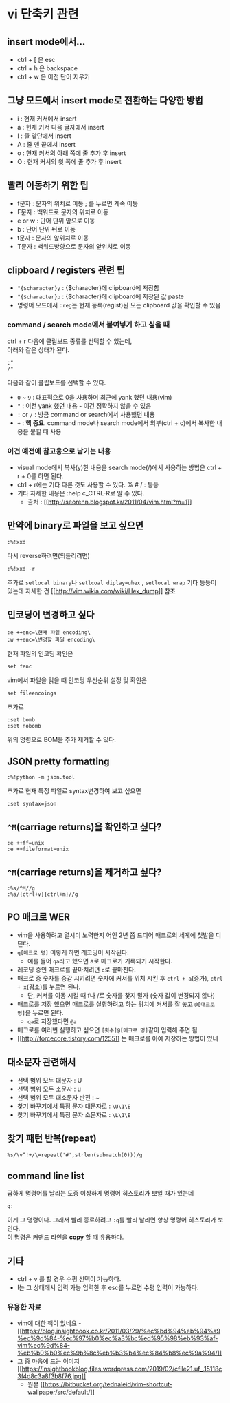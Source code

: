 ---
---
# vi 단축키 관련

## insert mode에서...

- ctrl + [ 은 esc
- ctrl + h 은 backspace
- ctrl + w 은 이전 단어 지우기

## 그냥 모드에서 insert mode로 전환하는 다양한 방법

- i : 현재 커서에서 insert
- a : 현재 커서 다음 글자에서 insert
- I : 줄 앞단에서 insert
- A : 줄 맨 끝에서 insert
- o : 현재 커서의 아래 쪽에 줄 추가 후 insert
- O : 현재 커서의 윗 쪽에 줄 추가 후 insert

## 빨리 이동하기 위한 팁

- f문자 : 문자의 위치로 이동 ; 를 누르면 계속 이동
- F문자 : 백워드로 문자의 위치로 이동
- e or w : 단어 단위 앞으로 이동
- b : 단어 단위 뒤로 이동
- t문자 : 문자의 앞위치로 이동
- T문자 : 백워드방향으로 문자의 앞위치로 이동

## clipboard / registers 관련 팁

- `"{$character}y` : {$character}에 clipboard에 저장함
- `"{$character}p` : {$character}에 clipboard에 저장된 값 paste
- 명령어 모드에서 `:reg`는 현재 등록(regist)된 모든 clipboard 값을 확인할 수 있음

### command / search mode에서 붙여넣기 하고 싶을 때

ctrl + r 다음에 클립보드 종류를 선택할 수 있는데,   
아래와 같은 상태가 된다.

```vim
:"
/"
```

다음과 같이 클립보드를 선택할 수 있다.

- `0` ~ `9` : 대표적으로 0을 사용하며 최근에 yank 했던 내용(vim)
- `"` : 이전 yank 했던 내용 - 이건 정확하지 않을 수 있음
- `:` or `/` : 방금 command or search에서 사용했던 내용
- `+` : **핵** **중요**. command mode나 search mode에서 외부(ctrl + c)에서 복사한 내용을 붙힐 때 사용

### 이건 예전에 참고용으로 남기는 내용
- visual mode에서 복사(y)한 내용을 search mode(/)에서 사용하는 방법은 ctrl + r + 0를 하면 된다.
- ctrl + r에는 기타 다른 것도 사용할 수 있다. % # / : 등등
- 기타 자세한 내용은 :help c_CTRL-R로 알 수 있다.
  + 출처 : [[http://seorenn.blogspot.kr/2011/04/vim.html?m=1]]

## 만약에 binary로 파일을 보고 싶으면

```vim
:%!xxd
```

다시 reverse하려면(되돌리려면)

```vim
:%!xxd -r
```

추가로 `setlocal binary`나 `setlcoal diplay=uhex` , `setlocal wrap` 기타 등등이 있는데 자세한 건 [[http://vim.wikia.com/wiki/Hex_dump]] 참조

## 인코딩이 변경하고 싶다

```vim
:e ++enc=\현재 파일 encoding\
:w ++enc=\변경할 파일 encoding\
```

현재 파일의 인코딩 확인은

```vim
set fenc
```

vim에서 파일을 읽을 때 인코딩 우선순위 설정 및 확인은

```vim
set fileencoings
```

추가로

```vim
:set bomb
:set nobomb
```

위의 명령으로 BOM을 추가 제거할 수 있다.

## JSON pretty formatting

```vim
:%!python -m json.tool
```

추가로 현재 특정 파일로 syntax변경하여 보고 싶으면

```vim
:set syntax=json
```

## `^M`(carriage returns)을 확인하고 싶다?

```vim
:e ++ff=unix
:e ++fileformat=unix
```

## `^M`(carriage returns)을 제거하고 싶다?

```vim
:%s/^M//g
:%s/{ctrl+v}{ctrl+m}//g
```


## PO **매크로** WER

- vim을 사용하려고 열시미 노력한지 어언 2년 쯤 드디어 매크로의 세계에 첫발을 디딘다.
- `q[매크로 명]` 이렇게 하면 레코딩이 시작된다.
  + 예를 들어 `qa`라고 했으면 a로 매크로가 기록되기 시작한다.
- 레코딩 중인 매크로를 끝마치려면 `q`로 끝마친다.
- 매크로 중 숫자를 증감 시키려면 숫자에 커서를 위치 시킨 후 `ctrl + a`(증가), `ctrl + x`(감소)를 누르면 된다.
  + 단, 커서를 이동 시킬 때 f나 /로 숫자를 찾지 말자 (숫자 값이 변경되지 않나)
- 매크로를 저장 했으면 매크로를 실행하려고 하는 위치에 커서를 잘 놓고 `@[매크로 명]`을 누르면 된다.
  + `qa`로 저장했다면 `@a`
- 매크로를 여러번 실행하고 싶으면 `[횟수]@[매크로 명]`같이 입력해 주면 됨
- [[http://forcecore.tistory.com/1255]] 는 매크로를 아예 저장하는 방법이 있네

## 대소문자 관련해서

- 선택 범위 모두 대문자 : U
- 선택 범위 모두 소문자 : u
- 선택 범위 모두 대소문자 반전 : ~
- 찾기 바꾸기에서 특정 문자 대문자로 : `\U\1\E`
- 찾기 바꾸기에서 특정 문자 소문자로 : `\L\1\E`

## 찾기 패턴 반복(repeat)

```vim
%s/\v^!+/\=repeat('#',strlen(submatch(0)))/g
```

## command line list

급하게 명령어를 날리는 도중 이상하게 명령어 히스토리가 보일 때가 있는데

```vim
q:
```

이게 그 명령이다. 그래서 빨리 종료하려고 `:q`를 빨리 날리면 항상 명령어 히스토리가 보인다.   
이 명령은 커맨드 라인을 **copy** 할 때 유용하다.

## 기타

- ctrl + v 를 할 경우 수평 선택이 가능하다.
- I는 그 상태에서 입력 가능 입력한 후 esc를 누르면 수평 입력이 가능하다.

### 유용한 자료

- vim에 대한 책이 있네요 - [[https://blog.insightbook.co.kr/2011/03/29/%ec%bd%94%eb%94%a9%ec%9d%84-%ec%97%b0%ec%a3%bc%ed%95%98%eb%93%af-vim%ec%9d%84-%eb%b0%b0%ec%9b%8c%eb%b3%b4%ec%84%b8%ec%9a%94/]]
- 그 중 마음에 드는 이미지 [[https://insightbookblog.files.wordpress.com/2019/02/cfile21.uf_.15118c3f4d8c3a8f3b8f76.jpg]]
  + 원본 [[https://bitbucket.org/tednaleid/vim-shortcut-wallpaper/src/default/]]
